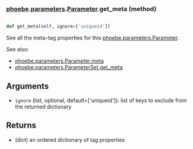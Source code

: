 ### [phoebe](phoebe.md).[parameters](phoebe.parameters.md).[Parameter](phoebe.parameters.Parameter.md).get_meta (method)


```py

def get_meta(self, ignore=['uniqueid'])

```



See all the meta-tag properties for this [phoebe.parameters.Parameter](phoebe.parameters.Parameter.md).

See also:
* [phoebe.parameters.Parameter.meta](phoebe.parameters.Parameter.meta.md)
* [phoebe.parameters.ParameterSet.get_meta](phoebe.parameters.ParameterSet.get_meta.md)

Arguments
---------
* `ignore` (list, optional, default=['uniqueid']): list of keys to
    exclude from the returned dictionary

Returns
----------
* (dict) an ordered dictionary of tag properties

